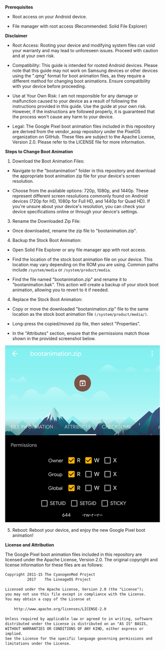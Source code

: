 **Prerequisites**

- Root access on your Android device.

- File manager with root access (Recommended: Solid File Explorer)

**Disclaimer**

- Root Access: Rooting your device and modifying system files can void your warranty and may lead to unforeseen issues. Proceed with caution and at your own risk.

- Compatibility: This guide is intended for rooted Android devices. Please note that this guide may not work on Samsung devices or other devices using the ".qmg" format for boot animation files, as they require a different method for changing boot animations. Ensure compatibility with your device before proceeding.

- Use at Your Own Risk: I am not responsible for any damage or malfunction caused to your device as a result of following the instructions provided in this guide. Use the guide at your own risk. However, if the instructions are followed properly, it is guaranteed that the process won't cause any harm to your device.

- Legal: The Google Pixel boot animation files included in this repository are derived from the vendor_aosp repository under the PixelOS organization on GitHub. These files are subject to the Apache License, Version 2.0. Please refer to the LICENSE file for more information.

**Steps to Change Boot Animation**

1. Download the Boot Animation Files:

- Navigate to the "bootanimation" folder in this repository and download the appropriate boot animation zip file for your device's screen resolution.

- Choose from the available options: 720p, 1080p, and 1440p. These represent different screen resolutions commonly found on Android devices (720p for HD, 1080p for Full HD, and 1440p for Quad HD). If you're unsure about your device's resolution, you can check your device specifications online or through your device's settings.

3. Rename the Downloaded Zip File:

- Once downloaded, rename the zip file to "bootanimation.zip".

4. Backup the Stock Boot Animation:

- Open Solid File Explorer or any file manager app with root access.

- Find the location of the stock boot animation file on your device. This location may vary depending on the ROM you are using. Common paths include `/system/media` or `/system/product/media`.

- Find the file named "bootanimation.zip" and rename it to "bootanimation.bak". This action will create a backup of your stock boot animation, allowing you to revert to it if needed.

4. Replace the Stock Boot Animation:

- Copy or move the downloaded "bootanimation.zip" file to the same location as the stock boot animation file `(/system/product/media/)`.

- Long-press the copied/moved zip file, then select "Properties".

- In the "Attributes" section, ensure that the permissions match those shown in the provided screenshot below.

![](Screenshot.png)

5. Reboot: Reboot your device, and enjoy the new Google Pixel boot animation!

**License and Attribution**

The Google Pixel boot animation files included in this repository are licensed under the Apache License, Version 2.0. The original copyright and license information for these files are as follows:

```
Copyright 2011-15 The CyanogenMod Project
          2017    The LineageOS Project

Licensed under the Apache License, Version 2.0 (the "License");
you may not use this file except in compliance with the License.
You may obtain a copy of the License at

    http://www.apache.org/licenses/LICENSE-2.0

Unless required by applicable law or agreed to in writing, software
distributed under the License is distributed on an "AS IS" BASIS,
WITHOUT WARRANTIES OR CONDITIONS OF ANY KIND, either express or implied.
See the License for the specific language governing permissions and
limitations under the License.
```